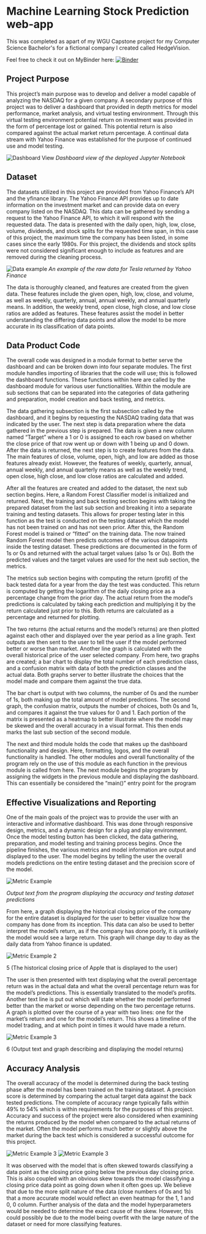 # Machine Learning Stock Prediction web-app
This was completed as apart of my WGU Capstone project for my Computer Science Bachelor's for a fictional company I created called HedgeVision.

Feel free to check it out on MyBinder here: [![Binder](https://mybinder.org/badge_logo.svg)](https://mybinder.org/v2/gh/NathanWhite-hub/Machine-Learning-Stock-Prediction-web-app/main?urlpath=%2Fvoila%2Frender%2FStock%20Analyzer.ipynb)

## Project Purpose
This project’s main purpose was to develop and deliver a model capable of analyzing the NASDAQ for a given company. A secondary purpose of this project was to deliver a dashboard that provided in depth metrics for model performance, market analysis, and virtual testing environment. Through this virtual testing environment potential return on investment was provided in the form of percentage lost or gained. This potential return is also compared against the actual market return percentage. A continual data stream with Yahoo Finance was established for the purpose of continued use and model testing.

![Dashboard View](https://i.imgur.com/2xiMT2i.png)
*Dashboard view of the deployed Jupyter Notebook*

## Dataset
The datasets utilized in this project are provided from Yahoo Finance’s API  and the yfinance library. The Yahoo Finance API provides up to date information on the investment market and can provide data on every company listed on the NASDAQ. This data can be gathered by sending a request to the Yahoo Finance API, to which it will respond with the requested data. The data is presented with the daily open, high, low, close, volume, dividends, and stock splits for the requested time span, in this case of this project, the maximum time the company has been listed, in some cases since the early 1980s. For this project, the dividends and stock splits were not considered significant enough to include as features and are removed during the cleaning process.
 
![Data example](https://i.imgur.com/ga4UG1V.png)
*An example of the raw data for Tesla returned by Yahoo Finance*

The data is thoroughly cleaned, and features are created from the given data. These features include the given open, high, low, close, and volume, as well as weekly, quarterly, annual, annual weekly, and annual quarterly means. In addition, the weekly trend, open close, high close, and low close ratios are added as features. These features assist the model in better understanding the differing data points and allow the model to be more accurate in its classification of data points.

## Data Product Code
The overall code was designed in a module format to better serve the dashboard and can be broken down into four separate modules. The first module handles importing of libraries that the code will use; this is followed the dashboard functions. These functions within here are called by the dashboard module for various user functionalities. Within the module are sub sections that can be separated into the categories of data gathering and preparation, model creation and back testing, and metrics. 

The data gathering subsection is the first subsection called by the dashboard, and it begins by requesting the NASDAQ trading data that was indicated by the user. The next step is data preparation where the data gathered in the previous step is prepared. The data is given a new column named “Target” where a 1 or 0 is assigned to each row based on whether the close price of that row went up or down with 1 being up and 0 down. After the data is returned, the next step is to create features from the data. The main features of close, volume, open, high, and low are added as those features already exist. However, the features of weekly, quarterly, annual, annual weekly, and annual quarterly means as well as the weekly trend, open close, high close, and low close ratios are calculated and added.

After all the features are created and added to the dataset, the next sub section begins. Here, a Random Forest Classifier model is initialized and returned. Next, the training and back testing section begins with taking the prepared dataset from the last sub section and breaking it into a separate training and testing datasets. This allows for proper testing later in this function as the test is conducted on the testing dataset which the model has not been trained on and has not seen prior. After this, the Random Forest model is trained or “fitted” on the training data. The now trained Random Forest model then predicts outcomes of the various datapoints inside the testing dataset. These predictions are documented in the form of 1s or 0s and returned with the actual target values (also 1s or 0s). Both the predicted values and the target values are used for the next sub section, the metrics.

The metrics sub section begins with computing the return (profit) of the back tested data for a year from the day the test was conducted. This return is computed by getting the logarithm of the daily closing price as a percentage change from the prior day. The actual return from the model’s predictions is calculated by taking each prediction and multiplying it by the return calculated just prior to this. Both returns are calculated as a percentage and returned for plotting.

The two returns (the actual returns and the model’s returns) are then plotted against each other and displayed over the year period as a line graph. Text outputs are then sent to the user to tell the user if the model performed better or worse than market. Another line graph is calculated with the overall historical price of the user selected company. From here, two graphs are created; a bar chart to display the total number of each prediction class, and a confusion matrix with data of both the prediction classes and the actual data. Both graphs server to better illustrate the choices that the model made and compare them against the true data.

The bar chart is output with two columns, the number of 0s and the number of 1s, both making up the total amount of model predictions. The second graph, the confusion matrix, outputs the number of choices, both 0s and 1s, and compares it against the true values for 0 and 1. Each portion of the matrix is presented as a heatmap to better illustrate where the model may be skewed and the overall accuracy in a visual format. This then ends marks the last sub section of the second module.

The next and third module holds the code that makes up the dashboard functionality and design. Here, formatting, logos, and the overall functionality is handled. The other modules and overall functionality of the program rely on the use of this module as each function in the previous module is called from here. The next module begins the program by assigning the widgets in the previous module and displaying the dashboard. This can essentially be considered the “main()” entry point for the program

## Effective Visualizations and Reporting
One of the main goals of the project was to provide the user with an interactive and informative dashboard. This was done through responsive design, metrics, and a dynamic design for a plug and play environment. Once the model testing button has been clicked, the data gathering, preparation, and model testing and training process begins. Once the pipeline finishes, the various metrics and model information are output and displayed to the user. The model begins by telling the user the overall models predictions on the entire testing dataset and the precision score of the model.

![Metric Example](https://i.imgur.com/xo8tyAt.png)

*Output text from the program displaying the accuracy and testing dataset predictions*

From here, a graph displaying the historical closing price of the company for the entire dataset is displayed for the user to better visualize how the company has done from its inception. This data can also be used to better interpret the model’s return, as if the company has done poorly, it is unlikely the model would see a large return. This graph will change day to day as the daily data from Yahoo finance is updated.

![Metric Example 2](https://i.imgur.com/1e7y3Gs.png)

5 (The historical closing price of Apple that is displayed to the user)


The user is then presented with text displaying what the overall percentage return was in the actual data and what the overall percentage return was for the model’s predictions. This is essentially translated to the model’s profits. Another text line is put out which will state whether the model performed better than the market or worse depending on the two percentage returns. A graph is plotted over the course of a year with two lines: one for the market’s return and one for the model’s return. This shows a timeline of the model trading, and at which point in times it would have made a return.

![Metric Example 3](https://i.imgur.com/v6QX1cS.png)

6 (Output text and graph describing and displaying the model returns)

## Accuracy Analysis
The overall accuracy of the model is determined during the back testing phase after the model has been trained on the training dataset. A precision score is determined by comparing the actual target data against the back tested predictions. The complete of accuracy range typically falls within 49% to 54% which is within requirements for the purposes of this project. Accuracy and success of the project were also considered when examining the returns produced by the model when compared to the actual returns of the market. Often the model performs much better or slightly above the market during the back test which is considered a successful outcome for this project.

![Metric Example 3](https://i.imgur.com/SiKKOK9.png) ![Metric Example 3](https://i.imgur.com/wZHd75h.png)

It was observed with the model that is often skewed towards classifying a data point as the closing price going below the previous day closing price. This is also coupled with an obvious skew towards the model classifying a closing price data point as going down when it often goes up. We believe that due to the more split nature of the data (close numbers of 0s and 1s) that a more accurate model would reflect an even heatmap for the 1, 1 and 0, 0 column. Further analysis of the data and the model hyperparameters would be needed to determine the exact cause of the skew. However, this could possibly be due to the model being overfit with the large nature of the dataset or need for more classifying features.
